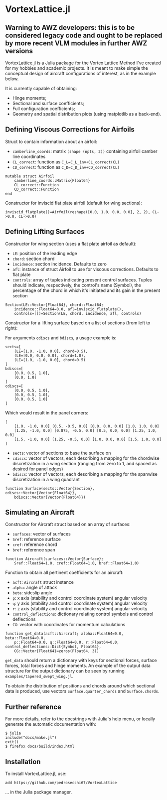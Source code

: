 # VortexLattice.jl

## Warning to AWZ developers: this is to be considered legacy code and ought to be replaced by more recent VLM modules in further AWZ versions

VortexLattice.jl is a Julia package for the Vortex Lattice Method I've created for my hobbies and academic projects.
It is meant to make simple the conceptual design of aircraft configurations of interest, as in the example below.

It is currently capable of obtaining:

* Hinge moments;
* Sectional and surface coefficients;
* Full configuration coefficients;
* Geometry and spatial distribution plots (using matplotlib as a back-end).

## Defining Viscous Corrections for Airfoils

Struct to contain information about an airfoil:

* `camberline_coords`: matrix `(shape (npts, 2))` containing airfoil camber line coordinates
* `CL_correct`: function as `C_L=C_L_inv+CL_correct(CL)`
* `CD_correct`: function as `C_D=C_D_inv+CD_correct(CL)`
```
mutable struct Airfoil
    camberline_coords::Matrix{Float64}
    CL_correct::Function
    CD_correct::Function
end
```

Constructor for inviscid flat plate airfoil (default for wing sections):
```
inviscid_flatplate()=Airfoil(reshape([0.0, 1.0, 0.0, 0.0], 2, 2), CL->0.0, CL->0.0)
```

## Defining Lifting Surfaces

Constructor for wing section (uses a flat plate airfoil as default):

* `LE`: position of the leading edge
* `chord`: section chord
* `incidence`: section incidence. Defaults to zero
* `afl`: instance of struct Airfoil to use for viscous corrections. Defaults to flat plate
* `controls`: array of tuples indicating present control surfaces. Tuples should indicate, respectively, the control's name (Symbol), the percentage of the chord in
which it's initiated and its gain in the present section
```
Section(LE::Vector{Float64}, chord::Float64; 
    incidence::Float64=0.0, afl=inviscid_flatplate(), 
    controls=[])=Section(LE, chord, incidence, afl, controls)
```

Constructor for a lifting surface based on a list of sections (from left to right):

For arguments `cdiscs` and `bdiscs`, a usage example is:

```
sects=[
    (LE=[1.0, -1.0, 0.0], chord=0.5),
    (LE=[0.0, 0.0, 0.0], chord=1.0),
    (LE=[1.0, -1.0, 0.0], chord=0.5)
]
bdiscs=[
    [0.0, 0.5, 1.0],
    [0.0, 1.0]
]
cdiscs=[
    [0.0, 0.5, 1.0],
    [0.0, 0.5, 1.0],
    [0.0, 0.5, 1.0]
]
```

Which would result in the panel corners:
```
[
    [1.0, -1.0, 0.0] [0.5, -0.5, 0.0] [0.0, 0.0, 0.0] [1.0, 1.0, 0.0]
    [1.25, -1.0, 0.0] [0.875, -0.5, 0.0] [0.5, 0.0, 0.0] [1.25, 1.0, 0.0]
    [1.5, -1.0, 0.0] [1.25, -0.5, 0.0] [1.0, 0.0, 0.0] [1.5, 1.0, 0.0]
]
```

* `sects`: vector of sections to base the surface on
* `cdiscs`: vector of vectors, each describing a mapping for the chordwise discretization in a wing section (ranging from zero to 1, and spaced as desired for panel
edges)
* `bdiscs`: vector of vectors, each describing a mapping for the spanwise discretization in a wing quadrant
```
function Surface(sects::Vector{Section}, cdiscs::Vector{Vector{Float64}}, 
    bdiscs::Vector{Vector{Float64}})
```

## Simulating an Aircraft

Constructor for Aircraft struct based on an array of surfaces:

* `surfaces`: vector of surfaces
* `Sref`: reference surface
* `cref`: reference chord
* `bref`: reference span

```
function Aircraft(surfaces::Vector{Surface}; 
    Sref::Float64=1.0, cref::Float64=1.0, bref::Float64=1.0)
```

Function to obtain all pertinent coefficients for an aircraft:

* `acft`: `Aircraft` struct instance
* `alpha`: angle of attack
* `beta`: sideslip angle
* `p`: x axis (stability and control coordinate system) angular velocity
* `q`: y axis (stability and control coordinate system) angular velocity
* `r`: z axis (stability and control coordinate system) angular velocity
* `control_deflections`: dictionary relating control symbols and control deflections
* `CG`: vector with coordinates for momentum calculations
```
function get_data(acft::Aircraft; alpha::Float64=0.0, beta::Float64=0.0,
    p::Float64=0.0, q::Float64=0.0, r::Float64=0.0, control_deflections::Dict{Symbol, Float64}, 
    CG::Vector{Float64}=zeros(Float64, 3))
```

`get_data` should return a dictionary with keys for sectional forces, surface forces, total forces and hinge moments. An example of the output data structure for the output dictionary can be seen by running `examples/tapered_swept_wing.jl`.

To obtain the distribution of positions and chords around which sectional data is produced, use vectors `Surface.quarter_chords` and `Surface.chords`.

## Further reference

For more details, refer to the docstrings with Julia's help menu, or locally generate the automatic documentation with:

```
$ julia
include("docs/make.jl")
exit()
$ firefox docs/build/index.html
```

## Installation

To install VortexLattice.jl, use:

```
add https://github.com/pedrosecchi67/VortexLattice
```

... in the Julia package manager.
